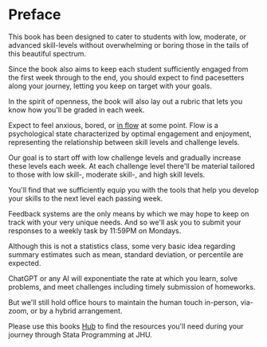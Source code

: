 # Preface

This book has been designed to cater to students with low, moderate, or advanced skill-levels without overwhelming or boring those in the tails of this beautiful spectrum. 

Since the book also aims to keep each student sufficiently engaged from the first week through to the end, you should expect to find pacesetters along your journey, letting you keep on target with your goals.

In the spirit of openness, the book will also lay out a rubric that lets you know how you'll be graded in each week.

Expect to feel anxious, bored, or [in flow](https://muzaale.github.io/book/bilowozo.html#iterate) at some point. Flow is a psychological state characterized by optimal engagement and enjoyment, representing the relationship between skill levels and challenge levels.

Our goal is to start off with low challenge levels and gradually increase these levels each week. At each challenge level there'll be material tailored to those with low skill-, moderate skill-, and high skill levels.

You'll find that we sufficiently equip you with the tools that help you develop your skills to the next level each passing week.

Feedback systems are the only means by which we may hope to keep on track with your very unique needs. And so we'll ask you to submit your responses to a weekly task by 11:59PM on Mondays.

Although this is not a statistics class, some very basic idea regarding summary estimates such as mean, standard deviation, or percentile are expected.

ChatGPT or any AI will exponentiate the rate at which you learn, solve problems, and meet challenges including timely submission of homeworks.

But we'll still hold office hours to maintain the human touch in-person, via-zoom, or by a hybrid arrangement. 

Please use this books [Hub](hub.ipynb) to find the resources you'll need during your journey through Stata Programming at JHU.

```{tableofcontents}
```
